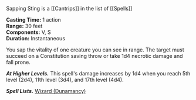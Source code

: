 Sapping Sting is a [[Cantrips]] in the list of [[Spells]]

**Casting Time:** 1 action  
**Range:** 30 feet  
**Components:** V, S  
**Duration:** Instantaneous

You sap the vitality of one creature you can see in range. The target must succeed on a Constitution saving throw or take 1d4 necrotic damage and fall prone.

**_At Higher Levels._** This spell's damage increases by 1d4 when you reach 5th level (2d4), 11th level (3d4), and 17th level (4d4).

**_Spell Lists._** [Wizard (Dunamancy)](http://dnd5e.wikidot.com/spells:wizard)
